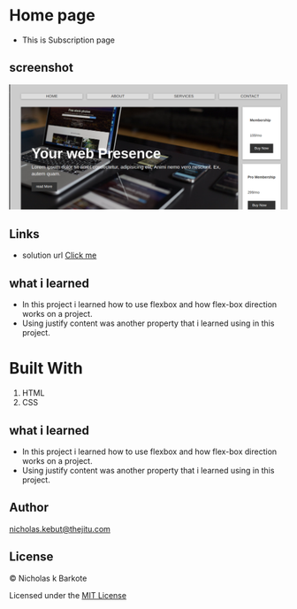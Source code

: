 # Home page


- This is Subscription page

## screenshot

![](./images/screen.png)


## Links

- solution url [ Click me ](https://nicholasbarkote.github.io/showcase/)

## what i learned 

- In this project i learned how to use flexbox and how flex-box direction works on a project.
- Using justify content was another property that i learned using in this project.


# Built With

1. HTML
2. CSS

## what i learned 

- In this project i learned how to use flexbox and how flex-box direction works on a project.
- Using justify content was another property that i learned using in this project.

## Author

<a href="mailto:nicholas.kebut@thejitu.com">nicholas.kebut@thejitu.com</a>


## License

© Nicholas k Barkote

Licensed under the [MIT License](LICENSE)
